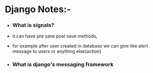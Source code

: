 

# Django Notes:-


- ### What is signals?
- it can have pre save post save methods,
- for example after user created in database we can give like alert message to users or anything else(action)

- ### What is django's messaging framework
































